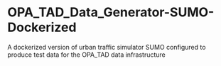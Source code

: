 # OPA_TAD_Data_Generator-SUMO-Dockerized
A dockerized version of urban traffic simulator SUMO configured to produce test data for the OPA_TAD data infrastructure
